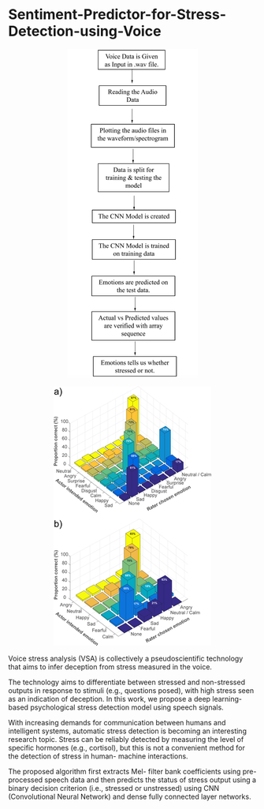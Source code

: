 # Sentiment-Predictor-for-Stress-Detection-using-Voice

<p align="center">
  <img src = /images/Flowgraph.png>
</p>

<p align="center">
  <img src = /images/Emotional%20Validity.png>
</p>

Voice stress analysis (VSA) is collectively a pseudoscientific technology that aims to infer deception from stress measured in the voice.

The technology aims to differentiate between stressed and non-stressed outputs in response to stimuli (e.g., questions posed), with high stress seen as an indication of deception. In this work, we propose a deep learning-based psychological stress detection model using speech signals.

With increasing demands for communication between humans and intelligent systems, automatic stress detection is becoming an interesting research topic. Stress can be reliably detected by measuring the level of specific hormones (e.g., cortisol), but this is not a convenient method for the detection of stress in human- machine interactions.

The proposed algorithm first extracts Mel- filter bank coefficients using pre-processed speech data and then predicts the status of stress output using a binary decision criterion (i.e., stressed or unstressed) using CNN (Convolutional Neural Network) and dense fully connected layer networks.
